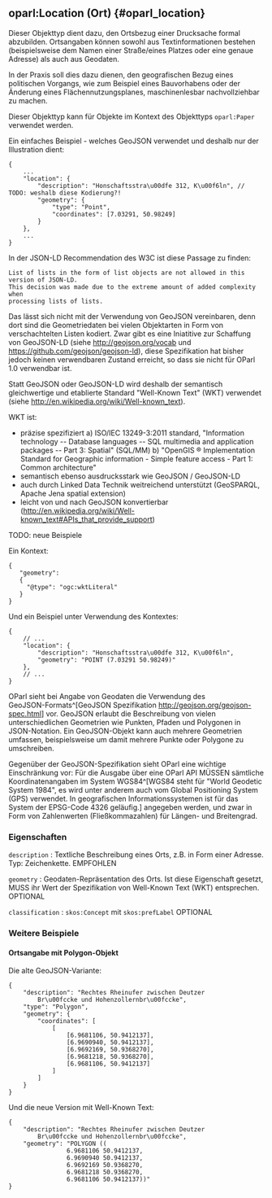 oparl:Location (Ort)  {#oparl_location}
-------------------

Dieser Objekttyp dient dazu, den Ortsbezug einer Drucksache formal 
abzubilden. Ortsangaben können sowohl aus Textinformationen bestehen 
(beispielsweise dem Namen einer Straße/eines Platzes oder eine genaue 
Adresse) als auch aus Geodaten.

In der Praxis soll dies dazu dienen, den geografischen Bezug eines
politischen Vorgangs, wie zum Beispiel eines Bauvorhabens oder der 
Änderung eines Flächennutzungsplanes, maschinenlesbar nachvollziehbar
zu machen.

Dieser Objekttyp kann für Objekte im Kontext des Objekttyps
`oparl:Paper` verwendet werden.

Ein einfaches Beispiel - welches GeoJSON verwendet und deshalb nur der Illustration dient:

~~~~~  {#location_ex1 .json}
{
    ...
    "location": {
        "description": "Honschaftsstra\u00dfe 312, K\u00f6ln", // TODO: weshalb diese Kodierung?!
        "geometry": {
            "type": "Point",
            "coordinates": [7.03291, 50.98249]
        }
    },
    ...
}
~~~~~

In der JSON-LD Recommendation des W3C ist diese Passage zu finden:
~~~~~
List of lists in the form of list objects are not allowed in this version of JSON-LD. 
This decision was made due to the extreme amount of added complexity when 
processing lists of lists.
~~~~~

Das lässt sich nicht mit der Verwendung von GeoJSON vereinbaren, denn dort sind die Geometriedaten bei vielen
Objektarten in Form von verschachtelten Listen kodiert. Zwar gibt es eine Iniatitive zur Schaffung von GeoJSON-LD (siehe http://geojson.org/vocab und https://github.com/geojson/geojson-ld), diese Spezifikation hat bisher jedoch keinen verwendbaren Zustand erreicht, so dass sie nicht für OParl 1.0 verwendbar ist.

Statt GeoJSON oder GeoJSON-LD wird deshalb der semantisch gleichwertige und etablierte Standard "Well-Known Text" (WKT) verwendet (siehe http://en.wikipedia.org/wiki/Well-known_text).

WKT ist:
- präzise spezifiziert a) ISO/IEC 13249-3:2011 standard, "Information technology -- Database languages -- SQL multimedia and application packages -- Part 3: Spatial" (SQL/MM) b) "OpenGIS ® Implementation Standard for Geographic information - Simple feature access - Part 1: Common architecture"
- semantisch ebenso ausdrucksstark wie GeoJSON / GeoJSON-LD
- auch durch Linked Data Technik weitreichend unterstützt (GeoSPARQL, Apache Jena spatial extension)
- leicht von und nach GeoJSON konvertierbar (http://en.wikipedia.org/wiki/Well-known_text#APIs_that_provide_support)

TODO: neue Beispiele

Ein Kontext:

~~~~~
{
   "geometry":
   {
     "@type": "ogc:wktLiteral" 
   }
}
~~~~~

Und ein Beispiel unter Verwendung des Kontextes:

~~~~~  {#location_ex2 .json}
{
    // ...
    "location": {
        "description": "Honschaftsstra\u00dfe 312, K\u00f6ln",
        "geometry": "POINT (7.03291 50.98249)"
    },
    // ...
}
~~~~~

OParl sieht bei Angabe von Geodaten die Verwendung des  
GeoJSON-Formats^[GeoJSON Spezifikation 
<http://geojson.org/geojson-spec.html>] vor. GeoJSON erlaubt die 
Beschreibung von vielen unterschiedlichen Geometrien wie Punkten, Pfaden und 
Polygonen in JSON-Notation. Ein GeoJSON-Objekt kann auch mehrere Geometrien
umfassen, beispielsweise um damit mehrere Punkte oder Polygone zu umschreiben.

Gegenüber der GeoJSON-Spezifikation sieht OParl eine wichtige
Einschränkung vor: Für die Ausgabe über eine OParl API MÜSSEN sämtliche
Koordinatenangaben im System WGS84^[WGS84 steht für "World Geodetic System 1984",
es wird unter anderem auch vom Global Positioning System (GPS) verwendet.
In geografischen Informationssystemen ist für das System der EPSG-Code 4326 
geläufig.] angegeben werden, und zwar in Form von Zahlenwerten (Fließkommazahlen)
für Längen- und Breitengrad.

### Eigenschaften ###

`description`
:   Textliche Beschreibung eines Orts, z.B. in Form einer Adresse. Typ: Zeichenkette.
    EMPFOHLEN

`geometry`
:   Geodaten-Repräsentation des Orts. Ist diese Eigenschaft gesetzt, MUSS ihr Wert der Spezifikation von Well-Known Text (WKT) entsprechen.
    OPTIONAL

`classification`
:   `skos:Concept` mit `skos:prefLabel`
    OPTIONAL

### Weitere Beispiele

#### Ortsangabe mit Polygon-Objekt

Die alte GeoJSON-Variante:

~~~~~  {#location_ex3 .json}
{
    "description": "Rechtes Rheinufer zwischen Deutzer
        Br\u00fccke und Hohenzollernbr\u00fccke",
    "type": "Polygon",
    "geometry": {
        "coordinates": [
            [
                [6.9681106, 50.9412137],
                [6.9690940, 50.9412137],
                [6.9692169, 50.9368270],
                [6.9681218, 50.9368270],
                [6.9681106, 50.9412137]
            ]
        ]
    }
}
~~~~~

Und die neue Version mit Well-Known Text:

~~~~~  {#location_ex3 .json}
{
    "description": "Rechtes Rheinufer zwischen Deutzer
        Br\u00fccke und Hohenzollernbr\u00fccke",
    "geometry": "POLYGON ((
                6.9681106 50.9412137,
                6.9690940 50.9412137,
                6.9692169 50.9368270,
                6.9681218 50.9368270,
                6.9681106 50.9412137))"
}
~~~~~

